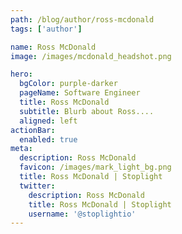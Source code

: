 ```yaml
---
path: /blog/author/ross-mcdonald
tags: ['author']

name: Ross McDonald
image: /images/mcdonald_headshot.png

hero:
  bgColor: purple-darker
  pageName: Software Engineer
  title: Ross McDonald
  subtitle: Blurb about Ross....
  aligned: left
actionBar:
  enabled: true
meta:
  description: Ross McDonald
  favicon: /images/mark_light_bg.png
  title: Ross McDonald | Stoplight
  twitter:
    description: Ross McDonald
    title: Ross McDonald | Stoplight
    username: '@stoplightio'
---
```

